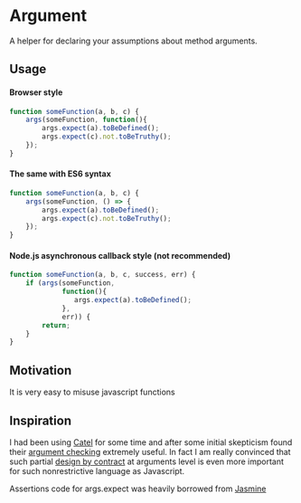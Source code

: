 # Argument
A helper for declaring your assumptions about method arguments.

## Usage

#### Browser style

```javascript
function someFunction(a, b, c) {
    args(someFunction, function(){
        args.expect(a).toBeDefined();
        args.expect(c).not.toBeTruthy();
    });
}
```

#### The same with ES6 syntax
```javascript
function someFunction(a, b, c) {
    args(someFunction, () => {
        args.expect(a).toBeDefined();
        args.expect(c).not.toBeTruthy();
    });
}
```

#### Node.js asynchronous callback style (not recommended)
```javascript
function someFunction(a, b, c, success, err) {
    if (args(someFunction, 
             function(){ 
                args.expect(a).toBeDefined();
             }, 
             err)) {
        return;
    }
}
```

## Motivation
It is very easy to misuse javascript functions  

## Inspiration
I had been using [Catel](http://catelproject.com) for some time and after some initial skepticism found their 
[argument checking](https://catelproject.atlassian.net/wiki/display/CTL/Argument+checking) 
extremely useful. In fact I am really convinced that such partial 
[design by contract](http://en.wikipedia.org/wiki/Design_by_contract) at arguments level is even more important for 
such nonrestrictive language as Javascript. 

Assertions code for args.expect was heavily borrowed from [Jasmine](https://github.com/jasmine/jasmine) 